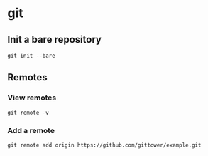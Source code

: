 # git

## Init a bare repository
```console
git init --bare
```

## Remotes

### View remotes
```console
git remote -v
```

### Add a remote
```console
git remote add origin https://github.com/gittower/example.git
```
